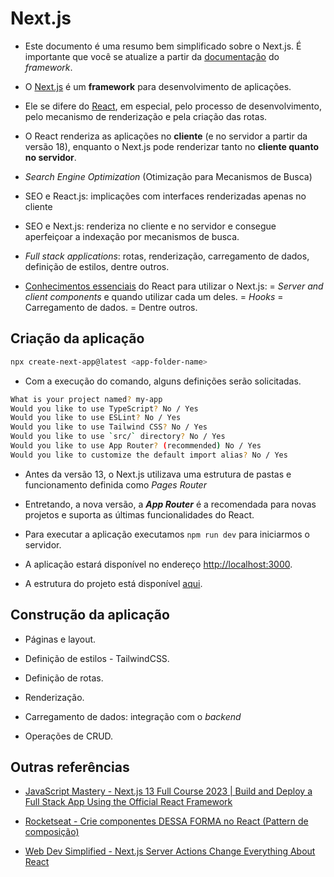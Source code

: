 # Next.js

- Este documento é uma resumo bem simplificado sobre o Next.js. É importante que você se atualize a partir da [documentação](https://nextjs.org/docs) do *framework*.

- O [Next.js](https://nextjs.org/) é um **framework** para desenvolvimento de aplicações.

- Ele se difere do [React](./react.md), em especial, pelo processo de desenvolvimento, pelo mecanismo de renderização e pela criação das rotas.

- O React renderiza as aplicações no **cliente** (e no servidor a partir da versão 18), enquanto o Next.js pode renderizar tanto no **cliente quanto no servidor**.

- *Search Engine Optimization* (Otimização para Mecanismos de Busca)

- SEO e React.js: implicações com interfaces renderizadas apenas no cliente

- SEO e Next.js: renderiza no cliente e no servidor e consegue aperfeiçoar a indexação por mecanismos de busca.

- *Full stack applications*: rotas, renderização, carregamento de dados, definição de estilos, dentre outros.

- [Conhecimentos essenciais](https://nextjs.org/docs/getting-started/react-essentials) do React para utilizar o Next.js:
    = *Server and client components* e quando utilizar cada um deles.
    = *Hooks*
    = Carregamento de dados.
    = Dentre outros.

## Criação da aplicação

```bash
npx create-next-app@latest <app-folder-name>
```

- Com a execução do comando, alguns definições serão solicitadas.

```bash
What is your project named? my-app
Would you like to use TypeScript? No / Yes
Would you like to use ESLint? No / Yes
Would you like to use Tailwind CSS? No / Yes
Would you like to use `src/` directory? No / Yes
Would you like to use App Router? (recommended) No / Yes
Would you like to customize the default import alias? No / Yes
```
- Antes da versão 13, o Next.js utilizava uma estrutura de pastas e funcionamento definida como *Pages Router*

- Entretando, a nova versão, a **_App Router_** é a recomendada para novas projetos e suporta as últimas funcionalidades do React.

- Para executar a aplicação executamos ```npm run dev``` para iniciarmos o servidor.

- A aplicação estará disponível no endereço <http://localhost:3000>.

- A estrutura do projeto está disponível [aqui](https://nextjs.org/docs/getting-started/project-structure).

## Construção da aplicação

- Páginas e layout.

- Definição de estilos - TailwindCSS.

- Definição de rotas.

- Renderização.

- Carregamento de dados: integração com o *backend*

- Operações de CRUD.

## Outras referências

- [JavaScript Mastery - Next.js 13 Full Course 2023 | Build and Deploy a Full Stack App Using the Official React Framework](https://youtu.be/wm5gMKuwSYk)

- [Rocketseat - Crie componentes DESSA FORMA no React (Pattern de composição)](https://youtu.be/oPOKpSFqy-I)

- [Web Dev Simplified - Next.js Server Actions Change Everything About React](https://youtu.be/10Yt5vRimNI)


